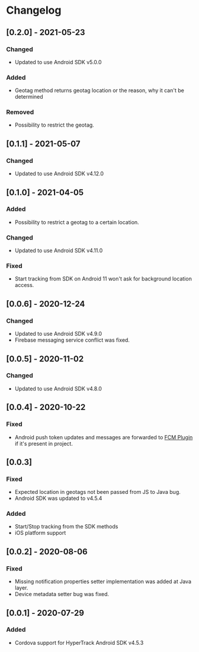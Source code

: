 # Changelog

## [0.2.0] - 2021-05-23
### Changed
- Updated to use Android SDK v5.0.0
### Added 
- Geotag method returns geotag location or the reason, why it can't be determined
### Removed
- Possibility to restrict the geotag.

## [0.1.1] - 2021-05-07
### Changed
- Updated to use Android SDK v4.12.0

## [0.1.0] - 2021-04-05
### Added
- Possibility to restrict a geotag to a certain location.
### Changed
- Updated to use Android SDK v4.11.0
### Fixed
- Start tracking from SDK on Android 11 won't ask for background location access.

## [0.0.6] - 2020-12-24
### Changed
- Updated to use Android SDK v4.9.0
- Firebase messaging service conflict was fixed.

## [0.0.5] - 2020-11-02
### Changed
- Updated to use Android SDK v4.8.0

## [0.0.4] - 2020-10-22
### Fixed
- Android push token updates and messages are forwarded to [FCM Plugin](https://github.com/andrehtissot/cordova-plugin-fcm-with-dependecy-updated) if it's present in project.

## [0.0.3]
### Fixed
- Expected location in geotags not been passed from JS to Java bug.
- Android SDK was updated to v4.5.4
### Added
- Start/Stop tracking from the SDK methods
- iOS platform support

## [0.0.2] - 2020-08-06
### Fixed
- Missing notification properties setter implementation was added at Java layer.
- Device metadata setter bug was fixed.

##  [0.0.1] - 2020-07-29
### Added
- Cordova support for HyperTrack Android SDK v4.5.3
